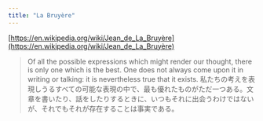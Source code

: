 ```yaml
---
title: "La Bruyère"
---
```


[https://en.wikipedia.org/wiki/Jean_de_La_Bruyère](https://en.wikipedia.org/wiki/Jean_de_La_Bruyère)
> Of all the possible expressions which might render our thought, there is only one which is the best. One does not always come upon it in writing or talking: it is nevertheless true that it exists.
私たちの考えを表現しうるすべての可能な表現の中で、最も優れたものがただ一つある。文章を書いたり、話をしたりするときに、いつもそれに出会うわけではないが、それでもそれが存在することは事実である。
